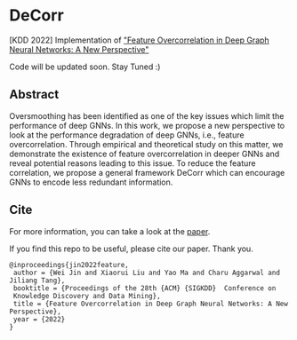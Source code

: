 # DeCorr
[KDD 2022] Implementation of ["Feature Overcorrelation in Deep Graph Neural Networks: A New Perspective"](https://arxiv.org/abs/2206.07743)



Code will be updated soon. Stay Tuned :)



Abstract
----
Oversmoothing has been identified as one of the key issues which limit the performance of deep GNNs. In this work, we propose a new perspective to look at the performance degradation of deep GNNs, i.e., feature overcorrelation. Through empirical and theoretical study on this matter, we demonstrate the existence of feature overcorrelation in deeper GNNs and reveal potential reasons leading to this issue. To reduce the feature correlation, we propose a general framework DeCorr which can encourage GNNs to encode less redundant information. 






## Cite
For more information, you can take a look at the [paper](https://arxiv.org/abs/2206.07743).

If you find this repo to be useful, please cite our paper. Thank you.
```
@inproceedings{jin2022feature,
 author = {Wei Jin and Xiaorui Liu and Yao Ma and Charu Aggarwal and  Jiliang Tang},
 booktitle = {Proceedings of the 28th {ACM} {SIGKDD}  Conference on
 Knowledge Discovery and Data Mining},
 title = {Feature Overcorrelation in Deep Graph Neural Networks: A New Perspective},
 year = {2022}
}
```
